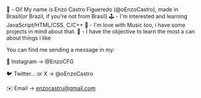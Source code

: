 👋 - Oi! My name is Enzo Castro Figueredo (@oEnzoCastro), made in Brasil(or Brazil, if you're not from Brasil)
🕹️ - I'm interested and learning JavaScript/HTML/CSS, C/C++
🎵 - I'm love with Music too, i have some projects in mind about that.
🧠 - I have the objective to learn the most a can about things i like

You can find me sending a message in my:

📸 Instagram -> @EnzoCFG

🐦 Twitter... or X -> @oEnzoCastro

✉️ Email -> enzocastru@gmail.com

